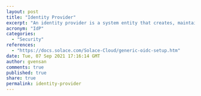 ```yaml
---
layout: post
title: "Identity Provider"
excerpt: "An identity provider is a system entity that creates, maintains, and manages identity information for principals and also provides authentication services to relying applications within a federation or distributed network. Solace supports following IdPs: Okta, Azure Active Directory (AD), PingOne, and Auth0."
acronym: "IdP"
categories:
  - "Security"
references:
  - "https://docs.solace.com/Solace-Cloud/generic-oidc-setup.htm"
date: Tue, 07 Sep 2021 17:16:14 GMT
author: gvensan
comments: true
published: true
share: true
permalink: identity-provider
---
```

